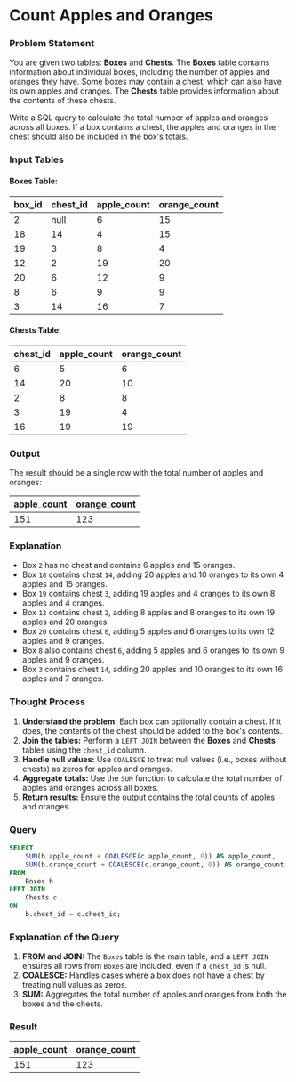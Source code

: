 # Count Apples and Oranges
### Problem Statement

You are given two tables: **Boxes** and **Chests**. The **Boxes** table contains information about individual boxes, including the number of apples and oranges they have. Some boxes may contain a chest, which can also have its own apples and oranges. The **Chests** table provides information about the contents of these chests.

Write a SQL query to calculate the total number of apples and oranges across all boxes. If a box contains a chest, the apples and oranges in the chest should also be included in the box's totals.

### Input Tables

#### Boxes Table:

| box_id | chest_id | apple_count | orange_count |
|--------|----------|-------------|--------------|
| 2      | null     | 6           | 15           |
| 18     | 14       | 4           | 15           |
| 19     | 3        | 8           | 4            |
| 12     | 2        | 19          | 20           |
| 20     | 6        | 12          | 9            |
| 8      | 6        | 9           | 9            |
| 3      | 14       | 16          | 7            |

#### Chests Table:

| chest_id | apple_count | orange_count |
|----------|-------------|--------------|
| 6        | 5           | 6            |
| 14       | 20          | 10           |
| 2        | 8           | 8            |
| 3        | 19          | 4            |
| 16       | 19          | 19           |

### Output

The result should be a single row with the total number of apples and oranges:

| apple_count | orange_count |
|-------------|--------------|
| 151         | 123          |

### Explanation

- Box `2` has no chest and contains 6 apples and 15 oranges.
- Box `18` contains chest `14`, adding 20 apples and 10 oranges to its own 4 apples and 15 oranges.
- Box `19` contains chest `3`, adding 19 apples and 4 oranges to its own 8 apples and 4 oranges.
- Box `12` contains chest `2`, adding 8 apples and 8 oranges to its own 19 apples and 20 oranges.
- Box `20` contains chest `6`, adding 5 apples and 6 oranges to its own 12 apples and 9 oranges.
- Box `8` also contains chest `6`, adding 5 apples and 6 oranges to its own 9 apples and 9 oranges.
- Box `3` contains chest `14`, adding 20 apples and 10 oranges to its own 16 apples and 7 oranges.

### Thought Process
1. **Understand the problem:** Each box can optionally contain a chest. If it does, the contents of the chest should be added to the box's contents.
2. **Join the tables:** Perform a `LEFT JOIN` between the **Boxes** and **Chests** tables using the `chest_id` column.
3. **Handle null values:** Use `COALESCE` to treat null values (i.e., boxes without chests) as zeros for apples and oranges.
4. **Aggregate totals:** Use the `SUM` function to calculate the total number of apples and oranges across all boxes.
5. **Return results:** Ensure the output contains the total counts of apples and oranges.

### Query
```sql
SELECT 
    SUM(b.apple_count + COALESCE(c.apple_count, 0)) AS apple_count,
    SUM(b.orange_count + COALESCE(c.orange_count, 0)) AS orange_count
FROM 
    Boxes b
LEFT JOIN 
    Chests c
ON 
    b.chest_id = c.chest_id;
```

### Explanation of the Query
1. **FROM and JOIN:** The `Boxes` table is the main table, and a `LEFT JOIN` ensures all rows from `Boxes` are included, even if a `chest_id` is null.
2. **COALESCE:** Handles cases where a box does not have a chest by treating null values as zeros.
3. **SUM:** Aggregates the total number of apples and oranges from both the boxes and the chests.

### Result
| apple_count | orange_count |
|-------------|--------------|
| 151         | 123          |
